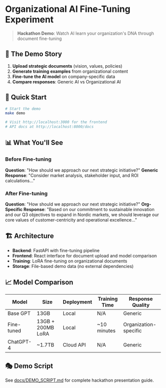 # Organizational AI Fine-Tuning Experiment

> **Hackathon Demo**: Watch AI learn your organization's DNA through document fine-tuning

## 🎯 The Demo Story

1. **Upload strategic documents** (vision, values, policies)
2. **Generate training examples** from organizational content  
3. **Fine-tune the AI model** on company-specific data
4. **Compare responses**: Generic AI vs Organizational AI

## 🚀 Quick Start

```bash
# Start the demo
make demo

# Visit http://localhost:3000 for the frontend
# API docs at http://localhost:8000/docs
```

## 📊 What You'll See

### Before Fine-tuning
**Question**: "How should we approach our next strategic initiative?"
**Generic Response**: "Consider market analysis, stakeholder input, and ROI calculations..."

### After Fine-tuning  
**Question**: "How should we approach our next strategic initiative?"
**Org-Specific Response**: "Based on our commitment to sustainable innovation and our Q3 objectives to expand in Nordic markets, we should leverage our core values of customer-centricity and operational excellence..."

## 🏗️ Architecture

- **Backend**: FastAPI with fine-tuning pipeline
- **Frontend**: React interface for document upload and model comparison
- **Training**: LoRA fine-tuning on organizational documents
- **Storage**: File-based demo data (no external dependencies)

## 📈 Model Comparison

| Model | Size | Deployment | Training Time | Response Quality |
|-------|------|------------|---------------|-----------------|
| Base GPT | 13GB | Local | N/A | Generic |
| Fine-tuned | 13GB + 200MB LoRA | Local | ~10 minutes | Organization-specific |
| ChatGPT-4 | ~1.7TB | Cloud API | N/A | Generic |

## 🎭 Demo Script

See [docs/DEMO_SCRIPT.md](docs/DEMO_SCRIPT.md) for complete hackathon presentation guide.
